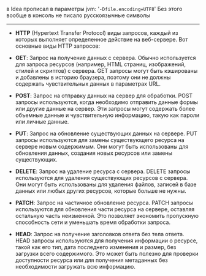 

в Idea прописал в параметры jvm: '`-Dfile.encoding=UTF8`'
Без этого вообще в консоль не писало русскоязычные символы

---

* **HTTP** (Hypertext Transfer Protocol) виды запросов, каждый из которых выполняет определенное действие на веб-сервере. Вот основные виды HTTP запросов:

* **GET**: Запрос на получение данных с сервера. Обычно используется для запроса ресурсов (например, HTML страниц, изображений, стилей и скриптов) с сервера. GET запросы могут быть кэшированы и добавлены в историю браузера, поэтому они не должны содержать чувствительных данных в параметрах URL.

* **POST**: Запрос на отправку данных на сервер для обработки. POST запросы используются, когда необходимо отправить данные формы или другие данные на сервер. Эти запросы могут содержать более объемные данные и чувствительную информацию, такую как пароли или личные данные.

* **PUT**: Запрос на обновление существующих данных на сервере. PUT запросы используются для замены существующего ресурса на сервере новым содержимым. Они могут быть использованы для обновления данных, создания новых ресурсов или замены существующих.

* **DELETE**: Запрос на удаление ресурса с сервера. DELETE запросы используются для удаления существующих ресурсов с сервера. Они могут быть использованы для удаления файлов, записей в базе данных или любых других ресурсов, которые больше не нужны.

* **PATCH**: Запрос на частичное обновление ресурса. PATCH запросы используются для обновления части ресурса на сервере, оставляя остальную часть неизменной. Это позволяет экономить пропускную способность сети и уменьшать время обработки запроса.

* **HEAD**: Запрос на получение заголовков ответа без тела ответа. HEAD запросы используются для получения информации о ресурсе, такой как его тип, дата последнего изменения и размер, без загрузки всего содержимого. Это может быть полезно для проверки доступности ресурса или для получения метаданных без необходимости загружать всю информацию.